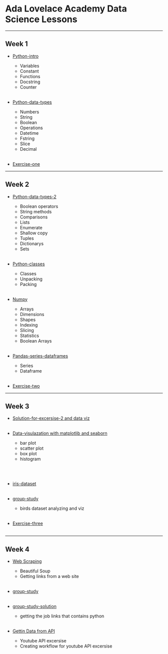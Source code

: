 # Ada Lovelace Academy Data Science Lessons
--------

## Week 1



- [Python-intro](data_science_week_1_1.ipynb)
    - Variables
    - Constant
    - Functions
    - Docstring
    - Counter
     <br/><br/>
    

- [Python-data-types](data_science_week_1_2.ipynb)
    - Numbers
    - String
    - Boolean
    - Operations
    - Datetime
    - Fstring
    - Slice
    - Decimal
     <br/><br/>


- [Exercise-one](/exercise/week-1-exercise.ipynb)

-----------

## Week 2

- [Python-data-types-2](data_science_week_2_1.ipynb)
    - Boolean operators
    - String methods
    - Comparisons
    - Lists
    - Enumerate
    - Shallow copy
    - Tuples
    - Dictionarys
    - Sets
     <br/><br/>


- [Python-classes](data_science_week_2_2.ipynb)
    - Classes
    - Unpacking
    - Packing
     <br/><br/>

- [Numpy](data_science_week_2_3.ipynb)
    - Arrays
    - Dimensions
    - Shapes
    - Indexing
    - Slicing
    - Statistics
    - Boolean Arrays
    <br/><br/>
- [Pandas-series-dataframes](data_science_week_2_4.ipynb)
    - Series
    - Dataframe
    <br/><br/>
- [Exercise-two](/exercise/week-2-exercise.ipynb)

-----------

## Week 3

- [Solution-for-excersise-2 and data viz](data_science_week_3_1.ipynb)
     <br/><br/>


- [Data-visulazation with matplotlib and seaborn](data_science_week_3_2.ipynb)
    - bar plot
    - scatter plot
    - box plot
    - histogram

     <br/><br/>

- [iris-dataset](data_science_week_3_3.ipynb)
    <br/><br/>

- [group-study](data_science_week_3_group_study.ipynb)
    - birds dataset analyzing and viz
    <br/><br/>

- [Exercise-three](/exercise/week-3-exercise.ipynb)
    <br/><br/>
-----------

## Week 4

- [Web Scraping](data_science_week_4_1.ipynb)
    - Beautiful Soup
    - Getting links from a web site
     <br/><br/>

- [group-study](data_science_week_4_group_study.ipynb)
    <br/><br/>

- [group-study-solution](/exercise/week-3-exercise.ipynb)
    - getting the job links that contains python
<br/><br/>

- [Gettin Data from API](data_science_week_4_3.ipynb)
    - Youtube API excersise
    - Creating workflow for youtube API excersise
<br/><br/>



